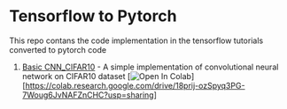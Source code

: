 # Tensorflow to Pytorch
This repo contans the code implementation in the tensorflow tutorials converted to pytorch code
1. [Basic CNN_CIFAR10](https://github.com/bipinKrishnan/tensorflow_to_pytorch/blob/master/Basic_CNN_CIFAR10.ipynb) - A simple implementation of convolutional neural network on CIFAR10 dataset
[![Open In Colab](https://colab.research.google.com/assets/colab-badge.svg)][https://colab.research.google.com/drive/18prij-ozSpyq3PG-7Woug6JvNAFZnCHC?usp=sharing]
